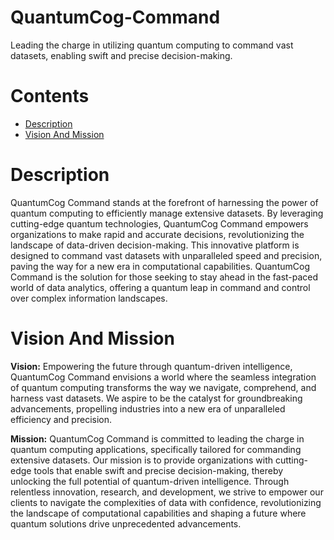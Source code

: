 # QuantumCog-Command
Leading the charge in utilizing quantum computing to command vast datasets, enabling swift and precise decision-making.

# Contents 

- [Description](#description)
- [Vision And Mission](#vision-and-mission) 


# Description 

QuantumCog Command stands at the forefront of harnessing the power of quantum computing to efficiently manage extensive datasets. By leveraging cutting-edge quantum technologies, QuantumCog Command empowers organizations to make rapid and accurate decisions, revolutionizing the landscape of data-driven decision-making. This innovative platform is designed to command vast datasets with unparalleled speed and precision, paving the way for a new era in computational capabilities. QuantumCog Command is the solution for those seeking to stay ahead in the fast-paced world of data analytics, offering a quantum leap in command and control over complex information landscapes.

# Vision And Mission 

**Vision:**
Empowering the future through quantum-driven intelligence, QuantumCog Command envisions a world where the seamless integration of quantum computing transforms the way we navigate, comprehend, and harness vast datasets. We aspire to be the catalyst for groundbreaking advancements, propelling industries into a new era of unparalleled efficiency and precision.

**Mission:**
QuantumCog Command is committed to leading the charge in quantum computing applications, specifically tailored for commanding extensive datasets. Our mission is to provide organizations with cutting-edge tools that enable swift and precise decision-making, thereby unlocking the full potential of quantum-driven intelligence. Through relentless innovation, research, and development, we strive to empower our clients to navigate the complexities of data with confidence, revolutionizing the landscape of computational capabilities and shaping a future where quantum solutions drive unprecedented advancements.
